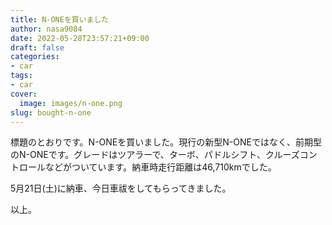 ```yaml
---
title: N-ONEを買いました
author: nasa9084
date: 2022-05-28T23:57:21+09:00
draft: false
categories:
- car
tags:
- car
cover:
  image: images/n-one.png
slug: bought-n-one
---
```


標題のとおりです。N-ONEを買いました。現行の新型N-ONEではなく、前期型のN-ONEです。グレードはツアラーで、ターボ、パドルシフト、クルーズコントロールなどがついています。納車時走行距離は46,710kmでした。

5月21日(土)に納車、今日車祓をしてもらってきました。

以上。
